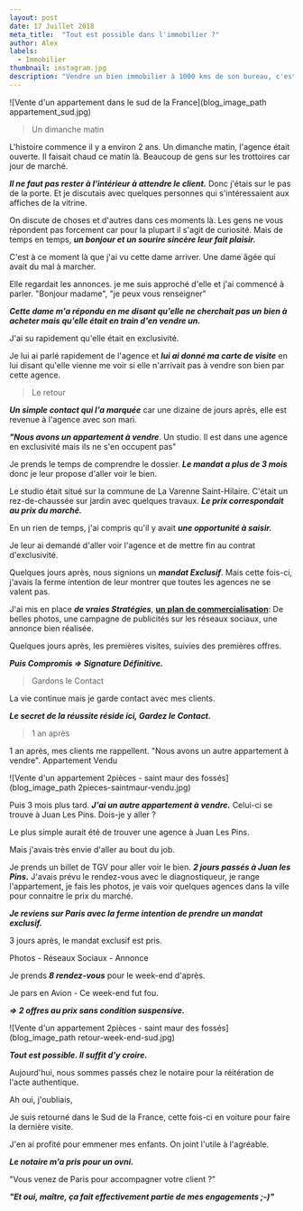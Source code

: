 ```yaml
---
layout: post
date: 17 Juillet 2018
meta_title:  "Tout est possible dans l'immobilier ?"
author: Alex
labels:
  - Immobilier
thumbnail: instagram.jpg
description: "Vendre un bien immobilier à 1000 kms de son bureau, c'est possible."
---
```





![Vente d'un appartement dans le sud de la France](blog_image_path appartement_sud.jpg)


>Un dimanche matin

L'histoire commence il y a environ 2 ans.
Un dimanche matin, l'agence était ouverte. Il faisait chaud ce matin là. Beaucoup de gens sur les trottoires car jour de marché.

***Il ne faut pas rester à l'intérieur à attendre le client.*** Donc j'étais sur le pas de la porte. Et je discutais avec quelques personnes qui s'intéressaient aux affiches de la vitrine.

On discute de choses et d'autres dans ces moments là. Les gens ne vous répondent pas forcement car pour la plupart il s'agit de curiosité.
Mais de temps en temps, ***un bonjour et un sourire sincère leur fait plaisir.***

C'est à ce moment là que j'ai vu cette dame arriver. Une dame âgée qui avait du mal à marcher.

Elle regardait les annonces. je me suis approché d'elle et j'ai commencé à parler. 
"Bonjour madame", "je peux vous renseigner"

***Cette dame m'a répondu en me disant qu'elle ne cherchait pas un bien à acheter mais qu'elle était en train d'en vendre un.***

J'ai su rapidement qu'elle était en exclusivité.

Je lui ai parlé rapidement de l'agence et ***lui ai donné ma carte de visite*** en lui disant qu'elle vienne me voir si elle n'arrivait pas à vendre son bien par cette agence.

> Le retour

***Un simple contact qui l'a marquée*** car une dizaine de jours après, elle est  revenue à l'agence avec son mari.

***"Nous avons un appartement à vendre***. Un studio. Il est dans une agence en exclusivité mais ils ne s'en occupent pas"

Je prends le temps de comprendre le dossier. ***Le mandat a plus de 3 mois*** donc je leur propose d'aller voir le bien.

Le studio était situé sur la commune de La Varenne Saint-Hilaire. C'était un rez-de-chaussée sur jardin avec quelques travaux.
***Le prix correspondait au prix du marché.***


En un rien de temps, j'ai compris qu'il y avait ***une opportunité à saisir.***

Je leur ai demandé d'aller voir l'agence et de mettre fin au contrat d'exclusivité.


Quelques jours après, nous signions un  ***mandat Exclusif***. Mais cette fois-ci, j'avais la ferme intention de leur montrer  que toutes les agences ne se valent pas.


J'ai mis en place ***de vraies Stratégies***, **[un plan de commercialisation](https://www.alexandrecordani.com/blog/QuelEstLePlanMarketingDeCommercialisationdUneAgenceImmobiliere)**: De belles photos, une campagne de publicités sur les réseaux sociaux, une annonce bien réalisée.

Quelques jours après, les premières visites, suivies des premières offres.

***Puis Compromis => Signature Définitive.***


> Gardons le Contact

La vie continue mais je garde contact avec mes clients.



***Le secret de la réussite réside ici, Gardez le Contact.***

> 1 an après

1 an après, mes clients me rappellent. "Nous avons un autre appartement à vendre". Appartement Vendu

![Vente d'un appartement 2pièces - saint maur des fossés](blog_image_path 2pieces-saintmaur-vendu.jpg)

Puis 3 mois plus tard. ***J'ai un autre appartement à vendre.*** Celui-ci se trouve à Juan Les Pins.
Dois-je y aller ?

Le plus simple aurait été de trouver une agence à Juan Les Pins.

Mais j'avais très envie d'aller au bout du job. 

Je prends un billet de TGV pour aller voir le bien. ***2 jours passés à Juan les Pins.***
J'avais prévu le rendez-vous avec le diagnostiqueur, je range l'appartement, je fais les photos, je vais voir quelques agences dans la ville pour connaitre le prix du marché.

***Je reviens sur Paris avec la ferme intention de prendre un mandat exclusif.***

3 jours après, le mandat exclusif est pris.

Photos - Réseaux Sociaux - Annonce

Je prends ***8 rendez-vous*** pour le week-end d'après.

Je pars en Avion - Ce week-end fut fou.

***=> 2 offres au prix sans condition suspensive.***


![Vente d'un appartement 2pièces - saint maur des fossés](blog_image_path retour-week-end-sud.jpg)


***Tout est possible. Il suffit d'y croire.***

Aujourd'hui, nous sommes passés chez le notaire pour la réitération de l'acte authentique.

Ah oui, j'oubliais,

Je suis retourné dans le Sud de la France, cette fois-ci en voiture  pour faire la dernière visite.

J'en ai profité pour emmener mes enfants. On joint l'utile à l'agréable.

***Le notaire m'a pris pour un ovni.***

"Vous venez de Paris pour accompagner votre client ?"

***"Et oui, maître, ça fait effectivement partie de mes engagements ;-)"***














